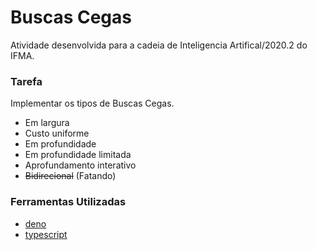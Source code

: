 # Buscas Cegas

Atividade desenvolvida para a cadeia de Inteligencia Artifical/2020.2 do IFMA.

### Tarefa

Implementar os tipos de Buscas Cegas.
  - Em largura
  - Custo uniforme
  - Em profundidade
  - Em profundidade limitada
  - Aprofundamento interativo
  - ~~Bidirecional~~ (Fatando)
  
### Ferramentas Utilizadas
  - [deno](https://deno.land/)
  - [typescript](https://www.typescriptlang.org/)

